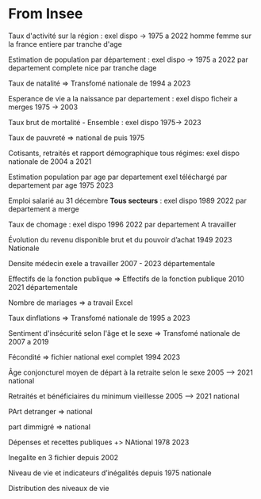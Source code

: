 # From Insee

Taux d'activité  sur la région : exel dispo -> 1975 a 2022 homme femme sur la france entiere par tranche d'age

Estimation de population par département  : exel dispo -> 1975  a 2022 par departement complete nice par tranche dage 

Taux de natalité  => Transfomé nationale de 1994 a 2023

Esperance de vie a la naissance par departement : exel dispo  ficheir a merges 1975 -> 2003

Taux brut de mortalité - Ensemble : exel dispo 1975-> 2023

Taux de pauvreté => national de puis 1975

Cotisants, retraités et rapport démographique tous régimes: exel dispo nationale de 2004 a 2021

Estimation population par age par departement  exel téléchargé par departement par age 1975 2023

Emploi salarié au 31 décembre **Tous secteurs** : exel dispo 1989 2022 par departement a merge 

Taux de chomage  : exel dispo 1996 2022 par departement  A travailler

Évolution du revenu disponible brut et du pouvoir d’achat 1949 2023 Nationale

Densite médecin exele a travailler 2007 - 2023 départementale

Effectifs de la fonction publique => Effectifs de la fonction publique 2010 2021 départementale 

Nombre de mariages => a travail Excel

Taux dinflations => Transfomé nationale de 1995 a 2023

Sentiment d'insécurité selon l'âge et le sexe  => Transfomé  nationale de 2007 a 2019

Fécondité  => fichier national exel complet 1994 2023

Âge conjoncturel moyen de départ à la retraite selon le sexe  2005 --> 2021 national

Retraités et bénéficiaires du minimum vieillesse 2005 --> 2021 national

PArt detranger => national

part dimmigré => national

Dépenses et recettes publiques +> NAtional 1978 2023

Inegalite en 3 fichier depuis 2002

Niveau de vie et indicateurs d’inégalités  depuis 1975 nationale

Distribution des niveaux de vie

